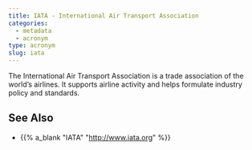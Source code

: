 ```yaml
---
title: IATA - International Air Transport Association
categories:
  - metadata
  - acronym
type: acronym
slug: iata
---
```


The International Air Transport Association is a trade association
of the world’s airlines. It supports airline activity and helps
 formulate industry policy and standards.


## See Also

* {{% a_blank "IATA" "http://www.iata.org" %}}
